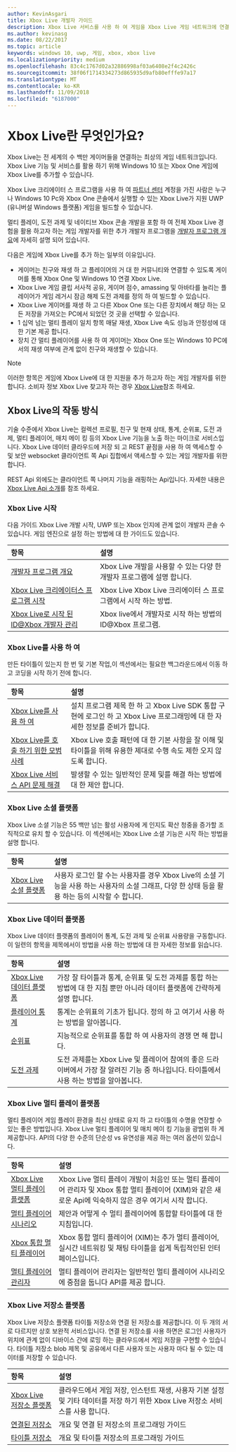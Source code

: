 ```yaml
---
author: KevinAsgari
title: Xbox Live 개발자 가이드
description: Xbox Live 서비스를 사용 하 여 게임을 Xbox Live 게임 네트워크에 연결 하는 방법을 알아봅니다.
ms.author: kevinasg
ms.date: 08/22/2017
ms.topic: article
keywords: windows 10, uwp, 게임, xbox, xbox live
ms.localizationpriority: medium
ms.openlocfilehash: 83c4c1767d02a32886998af03a6408e2f4c2426c
ms.sourcegitcommit: 38f06f1714334273d865935d9afb80efffe97a17
ms.translationtype: MT
ms.contentlocale: ko-KR
ms.lasthandoff: 11/09/2018
ms.locfileid: "6187000"
---
```

# <a name="what-is-xbox-live"></a>Xbox Live란 무엇인가요?

Xbox Live는 전 세계의 수 백만 게이머들을 연결하는 최상의 게임 네트워크입니다. Xbox Live 기능 및 서비스를 활용 하기 위해 Windows 10 또는 Xbox One 게임에 Xbox Live를 추가할 수 있습니다.

Xbox Live 크리에이터 스 프로그램을 사용 하 여 [파트너 센터](https://partner.microsoft.com/dashboard) 계정을 가진 사람은 누구나 Windows 10 Pc와 Xbox One 콘솔에서 실행할 수 있는 Xbox Live가 지원 UWP (유니버설 Windows 플랫폼) 게임을 빌드할 수 있습니다.

멀티 플레이, 도전 과제 및 네이티브 Xbox 콘솔 개발을 포함 하 여 전체 Xbox Live 경험을 활용 하고자 하는 게임 개발자를 위한 추가 개발자 프로그램을 [개발자 프로그램 개요](developer-program-overview.md)에 자세히 설명 되어 있습니다.

다음은 게임에 Xbox Live를 추가 하는 일부의 이유입니다.

- 게이머는 친구와 재생 하 고 플레이어의 거 대 한 커뮤니티와 연결할 수 있도록 게이머를 통해 Xbox One 및 Windows 10 연결 Xbox Live.
- Xbox Live 게임 클립 서사적 공유, 게이머 점수, amassing 및 아바타를 늘리는 플레이어가 게임 레거시 잠금 해제 도전 과제를 정의 하 여 빌드할 수 있습니다.
- Xbox Live 게이머를 재생 하 고 다른 Xbox One 또는 다른 장치에서 해당 하는 모든 저장을 가져오는 PC에서 되었던 것 곳을 선택할 수 있습니다.
- 1 십억 넘는 멀티 플레이 일치 항목 매달 재생, Xbox Live 속도 성능과 안정성에 대 한 기본 제공 합니다.
- 장치 간 멀티 플레이어를 사용 하 여 게이머는 Xbox One 또는 Windows 10 PC에서의 재생 여부에 관계 없이 친구와 재생할 수 있습니다.

> [!note]
> 이러한 항목은 게임에 Xbox Live에 대 한 지원을 추가 하고자 하는 게임 개발자를 위한 합니다. 소비자 정보 Xbox Live 찾고자 하는 경우 [Xbox Live](http://www.xbox.com/live/)참조 하세요.

## <a name="how-xbox-live-works"></a>Xbox Live의 작동 방식

기술 수준에서 Xbox Live는 컬렉션 프로필, 친구 및 현재 상태, 통계, 순위표, 도전 과제, 멀티 플레이어, 매치 메이 킹 등의 Xbox Live 기능을 노출 하는 마이크로 서비스입니다. Xbox Live 데이터 클라우드에 저장 되 고 REST 끝점을 사용 하 여 액세스할 수 및 보안 websocket 클라이언트 쪽 Api 집합에서 액세스할 수 있는 게임 개발자를 위한 합니다.

REST Api 외에도는 클라이언트 쪽 나머지 기능을 래핑하는 Api입니다. 자세한 내용은 [Xbox Live Api 소개](introduction-to-xbox-live-apis.md)를 참조 하세요.

### <a name="get-started-with-xbox-live"></a>Xbox Live 시작

다음 가이드 Xbox Live 개발 시작, UWP 또는 Xbox 인지에 관계 없이 개발자 콘솔 수 있습니다.  게임 엔진으로 설정 하는 방법에 대 한 가이드도 있습니다.

| 항목                                                                                                                                             | 설명                                                                                                   |
|:--------------------------------------------------------------------------------------------------------------------------------------------------|:--------------------------------------------------------------------------------------------------------------|
| [개발자 프로그램 개요](developer-program-overview.md) | Xbox Live 개발을 사용할 수 있는 다양 한 개발자 프로그램에 설명 합니다. |
| [Xbox Live 크리에이터스 프로그램 시작](get-started-with-creators/get-started-with-xbox-live-creators.md) | Xbox Live Xbox Live 크리에이터 스 프로그램에서 시작 하는 방법. |
| [Xbox Live로 시작 된 ID@Xbox 개발자 관리](get-started-with-partner/get-started-with-xbox-live-partner.md) | Xbox live에서 개발자로 시작 하는 방법의 ID@Xbox 프로그램. |

### <a name="using-xbox-live"></a>Xbox Live를 사용 하 여

만든 타이틀이 있는지 한 번 및 기본 작업,이 섹션에서는 필요한 백그라운드에서 이동 하 고 코딩을 시작 하기 전에 합니다.

| 항목                                                                                                                                             | 설명                                                                                                   |
|:--------------------------------------------------------------------------------------------------------------------------------------------------|:--------------------------------------------------------------------------------------------------------------|
| [Xbox Live를 사용 하 여](using-xbox-live/using-xbox-live.md) | 설치 프로그램 제목 한 하 고 Xbox Live SDK 통합 구현에 로그인 하 고 Xbox Live 프로그래밍에 대 한 자세한 정보를 준비가 합니다.
| [Xbox Live를 호출 하기 위한 모범 사례](using-xbox-live/best-practices/best-practices-for-calling-xbox-live.md) | Xbox Live 호출 패턴에 대 한 기본 사항을 잘 이해 및 타이틀을 위해 유용한 제대로 수행 속도 제한 오지 않도록 합니다.
| [Xbox Live 서비스 API 문제 해결](using-xbox-live/troubleshooting/troubleshooting-the-xbox-live-services-api.md) | 발생할 수 있는 일반적인 문제 및를 해결 하는 방법에 대 한 제안 합니다.

### <a name="xbox-live-social-platform"></a>Xbox Live 소셜 플랫폼

Xbox Live 소셜 기능은 55 백만 넘는 활성 사용자에 게 인지도 확산 청중을 증가할 조직적으로 유치 할 수 있습니다.  이 섹션에서는 Xbox Live 소셜 기능은 시작 하는 방법을 설명 합니다.

| 항목                                                                                                                                             | 설명                                                                                                   |
|:--------------------------------------------------------------------------------------------------------------------------------------------------|:--------------------------------------------------------------------------------------------------------------|
| [Xbox Live 소셜 플랫폼](social-platform/social-platform.md) | 사용자 로그인 할 수는 사용자를 경우 Xbox Live의 소셜 기능을 사용 하는 사용자의 소셜 그래프, 다양 한 상태 등을 활용 하는 등의 시작할 수 합니다. |

### <a name="xbox-live-data-platform"></a>Xbox Live 데이터 플랫폼

Xbox Live 데이터 플랫폼의 플레이어 통계, 도전 과제 및 순위표 사용량을 구동합니다.  이 일련의 항목을 제목에서이 방법을 사용 하는 방법에 대 한 자세한 정보를 읽습니다.

| 항목                                                                                                                                             | 설명                                                                                                   |
|:--------------------------------------------------------------------------------------------------------------------------------------------------|:--------------------------------------------------------------------------------------------------------------|
| [Xbox Live 데이터 플랫폼](data-platform/data-platform.md) | 가장 잘 타이틀과 통계, 순위표 및 도전 과제를 통합 하는 방법에 대 한 지침 뿐만 아니라 데이터 플랫폼에 간략하게 설명 합니다.
| [플레이어 통계](leaderboards-and-stats-2017/player-stats.md) | 통계는 순위표의 기초가 됩니다.  정의 하 고 여기서 사용 하는 방법을 알아봅니다.
| [순위표](leaderboards-and-stats-2017/leaderboards.md) | 지능적으로 순위표를 통합 하 여 사용자의 경쟁 면 해 합니다.
| [도전 과제](achievements-2017/achievements.md) | 도전 과제를는 Xbox Live 및 플레이어 참여의 좋은 드라이버에서 가장 잘 알려진 기능 중 하나입니다. 타이틀에서 사용 하는 방법을 알아봅니다.

### <a name="xbox-live-multiplayer-platform"></a>Xbox Live 멀티 플레이 플랫폼

멀티 플레이어 게임 플레이 환경을 최신 상태로 유지 하 고 타이틀의 수명을 연장할 수 있는 좋은 방법입니다.  Xbox Live 멀티 플레이어 및 매치 메이 킹 기능을 광범위 하 게 제공합니다.  API의 다양 한 수준의 단순성 vs 유연성을 제공 하는 여러 옵션이 있습니다.

| 항목                                                                                                                                             | 설명                                                                                                   |
|:--------------------------------------------------------------------------------------------------------------------------------------------------|:--------------------------------------------------------------------------------------------------------------|
| [Xbox Live 멀티 플레이 플랫폼](multiplayer/multiplayer-intro.md) | Xbox Live 멀티 플레이 개발이 처음인 또는 멀티 플레이어 관리자 및 Xbox 통합 멀티 플레이어 (XIM)와 같은 새로운 Api에 익숙하지 않은 경우 여기서 시작 합니다. |
| [멀티 플레이어 시나리오](multiplayer/multiplayer-scenarios.md) | 제안과 어떻게 수 멀티 플레이어에 통합할 타이틀에 대 한 지침입니다. |
| [Xbox 통합 멀티 플레이어](multiplayer/xbox-integrated-multiplayer.md) | Xbox 통합 멀티 플레이어 (XIM)는 추가 멀티 플레이어, 실시간 네트워킹 및 채팅 타이틀을 쉽게 독립적인된 인터페이스입니다. |
| [멀티 플레이어 관리자](multiplayer/multiplayer-manager.md) | 멀티 플레이어 관리자는 일반적인 멀티 플레이어 시나리오에 중점을 둡니다 API를 제공 합니다. |

### <a name="xbox-live-storage-platform"></a>Xbox Live 저장소 플랫폼

Xbox Live 저장소 플랫폼 타이틀 저장소와 연결 된 저장소를 제공합니다.  이 두 개의 서로 다르지만 상호 보완적 서비스입니다.  연결 된 저장소를 사용 하면은 로그인 사용자가 위치에 관계 없이 디바이스 간에 로밍 하는 클라우드에서 게임 저장을 구현할 수 있습니다.  타이틀 저장소 blob 제목 및 공유에서 다른 사용자 또는 사용자 마다 될 수 있는 데이터를 저장할 수 있습니다.

| 항목                                                                                                                                             | 설명                                                                                                   |
|:--------------------------------------------------------------------------------------------------------------------------------------------------|:--------------------------------------------------------------------------------------------------------------|
| [Xbox Live 저장소 플랫폼](storage-platform/storage-platform.md) | 클라우드에서 게임 저장, 인스턴트 재생, 사용자 기본 설정 및 기타 데이터를 저장 하기 위한 Xbox Live 저장소 서비스를 사용 합니다. |
| [연결된 저장소](storage-platform/connected-storage/connected-storage-technical-overview.md) | 개요 및 연결 된 저장소의 프로그래밍 가이드 |
| [타이틀 저장소](storage-platform/xbox-live-title-storage/xbox-live-title-storage.md) | 개요 및 타이틀 저장소의 프로그래밍 가이드 |
